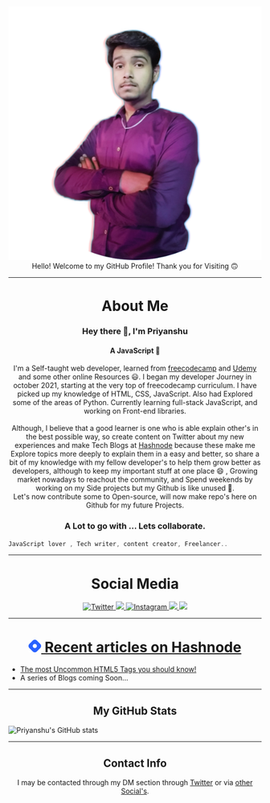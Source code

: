<p align="center">
<img src="./profile-pic (3).png"><br/>
Hello! Welcome to my GitHub Profile! Thank you for Visiting 🙃
</p>
<hr />

<h1 align="center"> About Me </h1>
<h3 align="center"> Hey there 👋, I'm Priyanshu </h3>
   
<h4 align="center">A JavaScript 💛</h4>

<p align="center">I'm a Self-taught web developer, learned from <a href="https://freecodecamp.org">freecodecamp</a> and <a href="https://www.udemy.com">Udemy</a> and some other online Resources 😃.
I began my developer Journey in october 2021, starting at the very top of freecodecamp curriculum. I have picked up my knowledge of HTML, CSS, JavaScript. Also had Explored some of the areas of Python. Currently learning full-stack JavaScript, and working on Front-end libraries.
<br/>
<br/>
Although, I believe that a good learner is one who is able explain other's in the best possible way, so create content on Twitter about my new experiences and make Tech Blogs at <a href="https://hashnode.com/@Kumarsonsoff3">Hashnode</a> because these make me Explore topics more deeply to explain them in a easy and better, so share a bit of my knowledge with my fellow developer's to help them grow better as developers, although to keep my important stuff at one place 😄 , Growing market nowadays to reachout the community, and Spend weekends by working on my Side projects but my Github is like unused 🥲.  <br/>Let's now contribute some to Open-source, will now make repo's here on Github for my future Projects.
</p>

<h3 align="center"> A Lot to go with ... Lets collaborate.</h3>

```js
JavaScript lover , Tech writer, content creator, Freelancer..
```


<hr/>
<!-- My Socials -->
<h1 align="center" id="contact">Social Media</h1>
<p align="center">
  <a href="https://twitter.com/Kumar_Sons_off" target="_blank" rel="noopener noreferrer">
     <img alt="Twitter" src="https://img.shields.io/badge/Twitter-Priyanshu%20-blue?logo=twitter&logocolor=blue&color=blue">
   </a>
   
   <a href="https://hashnode.com/@Kumarsonsoff3" target="_blank" rel="noopener noreferrer">
      <img src="https://img.shields.io/badge/Priyanshu%20Kumawat-purple?logo=hashnode&logoColor=darkblue&color=white" />
   </a>
   
  <a href="https://www.instagram.com/Priyanshu_kumawat_off/" target="_blank" rel="noopener noreferrer">
     <img alt="Instagram" src="https://img.shields.io/badge/Priyanshu%20Kumawat-blue?logo=instagram&logocolor=Pink&color=white">
   </a>
   
   <a href="https://linkedin.com/in/kumarsonsoff" target="_blank" rel="noopener noreferrer">
      <img src="https://img.shields.io/badge/LinkedIn-Priyanshu%20Kumawat-purple?logo=linkedin&logoColor=blue&color=blue" />
   </a>
   
   <a href="https://codepen.io/Kumar_Sons_off" target="_blank" rel="noopener noreferrer">
      <img src="https://img.shields.io/badge/Codepen-Priyanshu%20Kumawat-purple?logo=codepen&logoColor=black&color=white" />
   </a>
  </p>
  
<!-- <h3 align="center">last commit in this repo</h3>
<p align="center">
<img alt="GitHub last commit" src="https://img.shields.io/github/last-commit/kumarsonsoff3/kumarsonsoff3?style=for-the-badge">
 -->
</p>
<hr />
<!-- My BLogs -->

<h1 align="center"> <a href="https://kumarsonsoff.hashnode.dev//"><img src="https://github.com/FrancescoXX/FrancescoXX/blob/main/CDyAuTy75.png" title="Hashnode" alt="Hashnode blog" width="25"/> Recent articles on Hashnode</a></h1>

- [The most Uncommon HTML5 Tags you should know!](https://kumarsonsoff.hashnode.dev/the-most-uncommon-html5-tags)
- A series of Blogs coming Soon...
<hr />

<h2 align="center">My GitHub Stats </h2>

![Priyanshu's GitHub stats](https://github-readme-stats-kumarsonsoff3.vercel.app/api?username=kumarsonsoff3&show_icons=true&count_private=true&theme=tokyonight&count_private=true)


<!-- ![Top Langs](https://github-readme-stats-kumarsonsoff3.vercel.app/api/top-langs/?username=kumarsonsoff3&layout=compact) -->

<hr/>

<h2 align="center">Contact Info </h2>
  <p align="center">I may be contacted through my DM section through <a href="https://twitter.com/messages/compose?recipient_id=1423520982392705037&text=YOUR_TEXT_HERE" target="_blank" rel="noopener noreferrer">Twitter</a> or via <a href="#contact" target="_blank" rel="noopener noreferrer">other Social's</a>.

